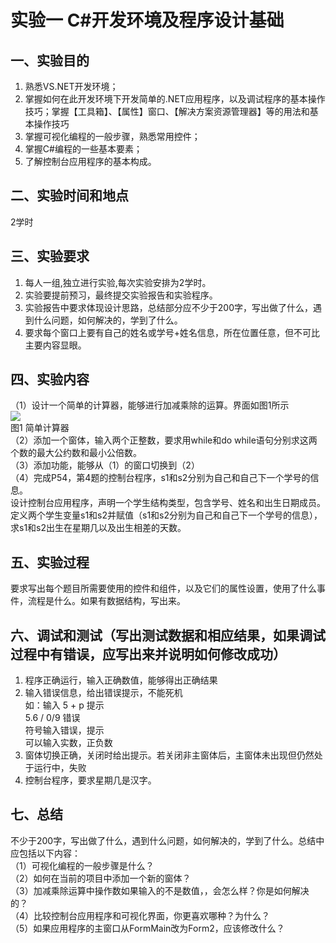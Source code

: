 # 实验一 C#开发环境及程序设计基础

## 一、实验目的

1. 熟悉VS.NET开发环境；
2. 掌握如何在此开发环境下开发简单的.NET应用程序，以及调试程序的基本操作技巧；掌握【工具箱】、【属性】窗口、【解决方案资源管理器】等的用法和基本操作技巧
3. 掌握可视化编程的一般步骤，熟悉常用控件；
4. 掌握C#编程的一些基本要素；
5. 了解控制台应用程序的基本构成。

## 二、实验时间和地点

2学时

## 三、实验要求

1. 每人一组,独立进行实验,每次实验安排为2学时。
2. 实验要提前预习，最终提交实验报告和实验程序。
3. 实验报告中要求体现设计思路，总结部分应不少于200字，写出做了什么，遇到什么问题，如何解决的，学到了什么。
4. 要求每个窗口上要有自己的姓名或学号+姓名信息，所在位置任意，但不可比主要内容显眼。

## 四、实验内容

（1）设计一个简单的计算器，能够进行加减乘除的运算。界面如图1所示  
![](https://cdn.nlark.com/yuque/0/2022/png/23075474/1642217012556-63b266a3-6310-4321-b7de-4818b4bf14f7.png#height=183&width=309)  
图1 简单计算器  
（2）添加一个窗体，输入两个正整数，要求用while和do while语句分别求这两个数的最大公约数和最小公倍数。  
（3）添加功能，能够从（1）的窗口切换到（2）  
（4）完成P54，第4题的控制台程序，s1和s2分别为自己和自己下一个学号的信息。  
设计控制台应用程序，声明一个学生结构类型，包含学号、姓名和出生日期成员。定义两个学生变量s1和s2并赋值（s1和s2分别为自己和自己下一个学号的信息），求s1和s2出生在星期几以及出生相差的天数。

## 五、实验过程

要求写出每个题目所需要使用的控件和组件，以及它们的属性设置，使用了什么事件，流程是什么。如果有数据结构，写出来。

## 六、调试和测试（写出测试数据和相应结果，如果调试过程中有错误，应写出来并说明如何修改成功）

1. 程序正确运行，输入正确数值，能够得出正确结果
2. 输入错误信息，给出错误提示，不能死机  
如：输入 5 + p 提示  
5.6 / 0/9 错误  
符号输入错误，提示  
可以输入实数，正负数  
3. 窗体切换正确，关闭时给出提示。若关闭非主窗体后，主窗体未出现但仍然处于运行中，失败
4. 控制台程序，要求星期几是汉字。

## 七、总结

不少于200字，写出做了什么，遇到什么问题，如何解决的，学到了什么。总结中应包括以下内容：  
（1）可视化编程的一般步骤是什么？  
（2）如何在当前的项目中添加一个新的窗体？  
（3）加减乘除运算中操作数如果输入的不是数值，，会怎么样？你是如何解决的？  
（4）比较控制台应用程序和可视化界面，你更喜欢哪种？为什么？  
（5）如果应用程序的主窗口从FormMain改为Form2，应该修改什么？  

